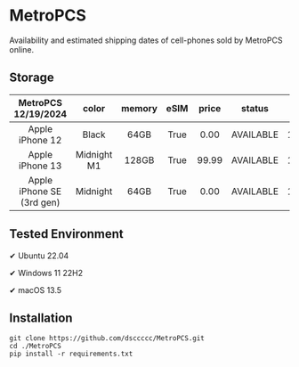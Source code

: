 # MetroPCS
Availability and estimated shipping dates of cell-phones sold by MetroPCS online.
## Storage
|MetroPCS 12/19/2024|color|memory|eSIM|price|status|shipping from|shipping to|
|:--:|:--:|:--:|:--:|:--:|:--:|:--:|:--:|
|Apple iPhone 12|Black|64GB|True|0.00|AVAILABLE|12/18/2024|12/23/2024|
|Apple iPhone 13|Midnight M1|128GB|True|99.99|AVAILABLE|12/18/2024|12/23/2024|
|Apple iPhone SE (3rd gen)|Midnight|64GB|True|0.00|AVAILABLE|12/18/2024|12/23/2024|

## Tested Environment
✔ Ubuntu 22.04

✔ Windows 11 22H2

✔ macOS 13.5
## Installation
```
git clone https://github.com/dsccccc/MetroPCS.git
cd ./MetroPCS
pip install -r requirements.txt
```
